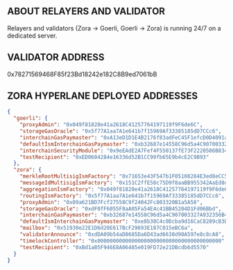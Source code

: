 ## ABOUT RELAYERS AND VALIDATOR
Relayers and validators (Zora -> Goerli, Goerli -> Zora) is running 24/7 on a dedicated server.

## VALIDATOR ADDRESS
0x78271569468F85f23Bd18242e182C8B9ed7061bB

## ZORA HYPERLANE DEPLOYED ADDRESSES
```json
{
  "goerli": {
    "proxyAdmin": "0x049f81828e41a2618C41257764197119f9F6de6C",
    "storageGasOracle": "0x5f77A1aa7A1e641b7f15969Af33385185dD7CCc6",
    "interchainGasPaymaster": "0xA13eD1D1E4B2176f83adFeC45F1efcD0D4091ad8",
    "defaultIsmInterchainGasPaymaster": "0xb32687e14558C96d5a4C907003327A932356B42b",
    "interchainSecurityModule": "0x9eEAdE2A7Fef4F550137fE73F2220586B8341950",
    "testRecipient": "0xED0604284e16336d52B1CC99fb65E9b4cE2C9B93"
  },
  "zora": {
    "merkleRootMultisigIsmFactory": "0x71653e43F547b1F05108284E3ed8eCC5d6B1682B",
    "messageIdMultisigIsmFactory": "0x151C2ffE50c75D9f8aaBB955342AaEd8dEA15f27",
    "aggregationIsmFactory": "0x049f81828e41a2618C41257764197119f9F6de6C",
    "routingIsmFactory": "0x5f77A1aa7A1e641b7f15969Af33385185dD7CCc6",
    "proxyAdmin": "0x09a621BD7Fcf27558C9f24042Fc803320B1a5A58",
    "storageGasOracle": "0xdF0fF6055F8aA05Fa54E4c41BB45204D1Fd06Bbd",
    "interchainGasPaymaster": "0xb32687e14558C96d5a4C907003327A932356B42b",
    "defaultIsmInterchainGasPaymaster": "0xe8b38C4c0Dcba9d16CaC8289cB3DD66Eeb3Bbc4d",
    "mailbox": "0x51930e22E1D6d20E617BcF29693E187C015eBC6a",
    "validatorAnnounce": "0xdDA09b54aD8685Da6D43ad6638d90A597e8c8cA8",
    "timelockController": "0x0000000000000000000000000000000000000000",
    "testRecipient": "0xBd1aB5F946E8A06485e019FD72e21DBcdb6d5570"
  }
}
```